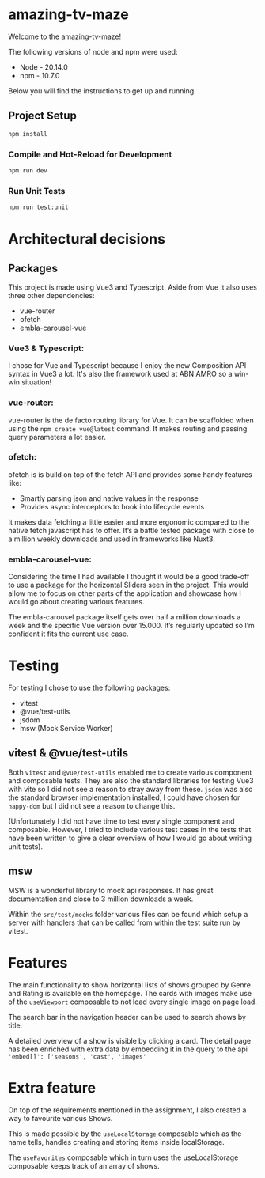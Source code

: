 # amazing-tv-maze

Welcome to the amazing-tv-maze!

The following versions of node and npm were used:

- Node - 20.14.0
- npm - 10.7.0

Below you will find the instructions to get up and running.

## Project Setup

```sh
npm install
```

### Compile and Hot-Reload for Development

```sh
npm run dev
```

### Run Unit Tests

```sh
npm run test:unit
```

# Architectural decisions

## Packages

This project is made using Vue3 and Typescript. Aside from Vue it also uses three other dependencies:

- vue-router
- ofetch
- embla-carousel-vue

### Vue3 & Typescript:

I chose for Vue and Typescript because I enjoy the new Composition API syntax in Vue3 a lot. It's also the framework used at ABN AMRO so a win-win situation!

### vue-router:

vue-router is the de facto routing library for Vue. It can be scaffolded when using the `npm create vue@latest` command. It makes routing and passing query parameters a lot easier.

### ofetch:

ofetch is is build on top of the fetch API and provides some handy features like:

- Smartly parsing json and native values in the response
- Provides async interceptors to hook into lifecycle events

It makes data fetching a little easier and more ergonomic compared to the native fetch javascript has to offer. It’s a battle tested package with close to a million weekly downloads and used in frameworks like Nuxt3.

### embla-carousel-vue:

Considering the time I had available I thought it would be a good trade-off to use a package for the horizontal Sliders seen in the project. This would allow me to focus on other parts of the application and showcase how I would go about creating various features.

The embla-carousel package itself gets over half a million downloads a week and the specific Vue version over 15.000. It’s regularly updated so I’m confident it fits the current use case.

# Testing

For testing I chose to use the following packages:

- vitest
- @vue/test-utils
- jsdom
- msw (Mock Service Worker)

## vitest & @vue/test-utils

Both `vitest` and `@vue/test-utils` enabled me to create various component and composable tests. They are also the standard libraries for testing Vue3 with vite so I did not see a reason to stray away from these. `jsdom` was also the standard browser implementation installed, I could have chosen for `happy-dom` but I did not see a reason to change this.

(Unfortunately I did not have time to test every single component and composable. However, I tried to include various test cases in the tests that have been written to give a clear overview of how I would go about writing unit tests).

## msw

MSW is a wonderful library to mock api responses. It has great documentation and close to 3 million downloads a week.

Within the `src/test/mocks` folder various files can be found which setup a server with handlers that can be called from within the test suite run by vitest.

# Features

The main functionality to show horizontal lists of shows grouped by Genre and Rating is available on the homepage. The cards with images make use of the `useViewport` composable to not load every single image on page load.

The search bar in the navigation header can be used to search shows by title.

A detailed overview of a show is visible by clicking a card. The detail page has been enriched with extra data by embedding it in the query to the api `'embed[]': ['seasons', 'cast', 'images'`

# Extra feature

On top of the requirements mentioned in the assignment, I also created a way to favourite various Shows.

This is made possible by the `useLocalStorage` composable which as the name tells, handles creating and storing items inside localStorage.

The `useFavorites` composable which in turn uses the useLocalStorage composable keeps track of an array of shows.
